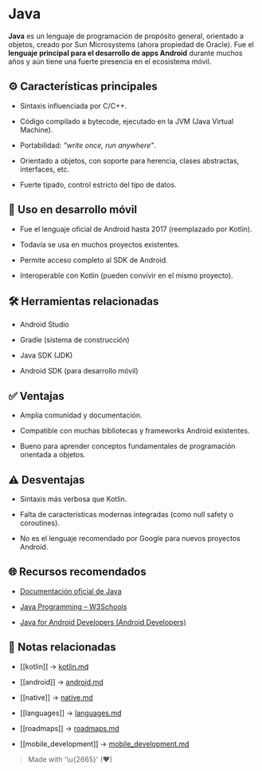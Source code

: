 # Java

**Java** es un lenguaje de programación de propósito general, orientado a objetos, creado por Sun Microsystems (ahora propiedad de Oracle). Fue el **lenguaje principal para el desarrollo de apps Android** durante muchos años y aún tiene una fuerte presencia en el ecosistema móvil.

## ⚙️ Características principales

- Sintaxis influenciada por C/C++.  
  
- Código compilado a bytecode, ejecutado en la JVM (Java Virtual Machine).  
  
- Portabilidad: _"write once, run anywhere"_.  
  
- Orientado a objetos, con soporte para herencia, clases abstractas, interfaces, etc.  
  
- Fuerte tipado, control estricto del tipo de datos.  

## 📲 Uso en desarrollo móvil

- Fue el lenguaje oficial de Android hasta 2017 (reemplazado por Kotlin).  
  
- Todavía se usa en muchos proyectos existentes.  
  
- Permite acceso completo al SDK de Android.  
  
- Interoperable con Kotlin (pueden convivir en el mismo proyecto).  

## 🛠️ Herramientas relacionadas

- Android Studio  
  
- Gradle (sistema de construcción)  
  
- Java SDK (JDK)  
  
- Android SDK (para desarrollo móvil)  

## ✅ Ventajas

- Amplia comunidad y documentación.  
  
- Compatible con muchas bibliotecas y frameworks Android existentes.  
  
- Bueno para aprender conceptos fundamentales de programación orientada a objetos.  

## ⚠️ Desventajas

- Sintaxis más verbosa que Kotlin.  
  
- Falta de características modernas integradas (como null safety o coroutines).  
  
- No es el lenguaje recomendado por Google para nuevos proyectos Android.  

## 🌐 Recursos recomendados

- [Documentación oficial de Java](https://docs.oracle.com/en/java/)  
  
- [Java Programming – W3Schools](https://www.w3schools.com/java/)  
  
- [Java for Android Developers (Android Developers)](https://developer.android.com/reference/java)  

## 🔗 Notas relacionadas

- [[kotlin]] → [kotlin.md](/languages/kotlin.md)  

- [[android]] → [android.md](/os/android.md)  

- [[native]] → [native.md](/overview/native.md)  

- [[languages]] → [languages.md](/languages/lenguages.md)  

- [[roadmaps]] → [roadmaps.md](/frameworks/roadmaps.md)  

- [[mobile_development]] → [mobile_development.md](/overview/mobile_development.md)  

> Made with '\u{2665}' (♥)
